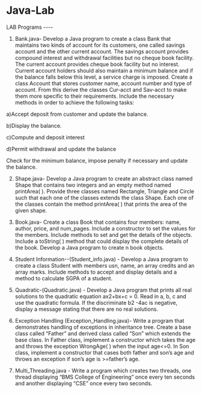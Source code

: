 # Java-Lab
LAB Programs ----

01) Bank.java-
Develop a Java program to create a class Bank that maintains two kinds of account for its customers, one called savings account and the other current account. The savings account provides compound interest and withdrawal facilities but no cheque book facility. The current account provides cheque book facility but no interest. Current account holders should also maintain a minimum balance and if the balance falls below this level, a service charge is imposed.
Create a class Account that stores customer name, account number and type of account. From this derive the classes Cur-acct and Sav-acct to make them more specific to their requirements. Include the necessary methods in order to achieve the following tasks:

a)Accept deposit from customer and update the balance.

b)Display the balance.

c)Compute and deposit interest

d)Permit withdrawal and update the balance

Check for the minimum balance, impose penalty if necessary and update the balance.


02) Shape.java-
Develop a Java program to create an abstract class named Shape that contains two integers and an empty method named printArea( ). Provide three classes named Rectangle, Triangle and Circle such that each one of the classes extends the class Shape. Each one of the classes contain the method printArea( ) that prints the area of the given shape.

03) Book.java-
Create a class Book that contains four members: name,  author, price, and num_pages. Include a constructor to set the values for the 
members. Include methods to set and get the details of the objects. Include a  toString( ) method that could display the complete details of the book. Develop  a Java program to create n book objects.

04) Student Information--(Student_info.java) - 
Develop a Java program to create a class Student with members usn, name, an array  credits and an array marks. Include methods to accept and display details and a 
method to calculate SGPA of a student.
   
05) Quadratic-(Quadratic.java) - 
Develop a Java program that prints all real solutions to the quadratic equation ax2+bx+c  = 0. Read in a, b, c and use the quadratic formula. If the discriminate b2
-4ac is negative,  display a message stating that there are no real solutions.
 

06) Exception Handling (Exception_Handling.java)- 
Write a program that demonstrates handling of exceptions in inheritance tree. Create a base class called “Father” and derived class called “Son” which extends the base class. In Father class, implement a constructor which takes the age and throws the exception WrongAge( ) when the input age<=0. In Son class, implement a constructor that cases both father and son’s age and throws an exception if son’s age is >=father’s age.

07) Multi_Threading.java - 
Write a program which creates two threads, one thread displaying “BMS College of Engineering” once every ten seconds and another displaying “CSE” once every two seconds.

